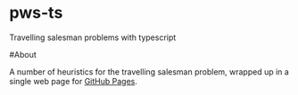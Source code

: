 # pws-ts
Travelling salesman problems with typescript

#About

A number of heuristics for the travelling salesman problem, wrapped up in a single web page for [GitHub Pages](http://crumpyoldlord.github.io/pws-ts/).
